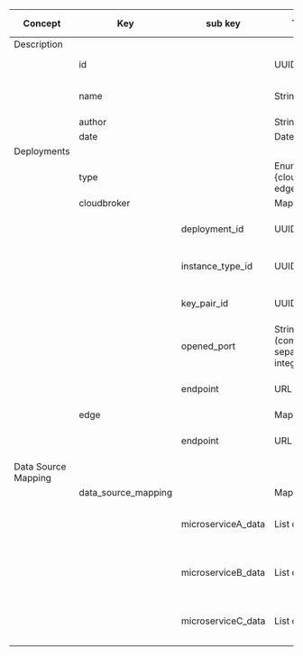 | Concept             | Key                 | sub key            | Type                              | Example Value | Comment                                          | condition |
| ------------------- | ------------------- | ------------------ | --------------------------------- | ------------- | ------------------------------------------------ | --------- |
| Description         |                     |                    |                                   |               |                                                  |           |
|                     | id                  |                    | UUID                              |               | DIGITbrain reference                             | AUTO      |
|                     | name                |                    | String                            |               | Short name for the node/device                   | Mandatory |
|                     | author              |                    | String                            |               | Created by                                       | Mandatory |
|                     | date                |                    | Date                              |               | Created on                                       | AUTO      |
| Deployments         |                     |                    |                                   |               |                                                  |           |
|                     | type                |                    | Enumeration {cloudbroker, edge}   |               | computing centre                                 | Mandatory |
|                     | cloudbroker         |                    | Map of…                           |               |                                                  |           |
|                     |                     | deployment_id      | UUID                              |               | ID of CloudBroker Deployment                     |           |
|                     |                     | instance_type_id   | UUID                              |               | ID of CloudBroker InstanceType                   |           |
|                     |                     | key_pair_id        | UUID                              |               | ID of CloudBroker Key Pair                       |           |
|                     |                     | opened_port        | String (comma separated integers) |               | Ports to open at cloud side                      |           |
|                     |                     | endpoint           | URL                               |               | Endpoint of the CB Platform                      |           |
|                     | edge                |                    | Map of…                           |               |                                                  |           |
|                     |                     | endpoint           | URL                               |               | accesible IP or FQDN of edge device              |           |
| Data Source Mapping |                     |                    |                                   |               |                                                  |           |
|                     | data_source_mapping |                    | Map of…                           |               |                                                  | Optional  |
|                     |                     | microserviceA_data | List of UUIDs                     |               | UUIDs of required data sources for MicroserviceA |           |
|                     |                     | microserviceB_data | List of UUIDs                     |               | UUIDs of required data sources for MicroserviceB |           |
|                     |                     | microserviceC_data | List of UUIDs                     |               | UUIDs of required data sources for MicroserviceC |           |
